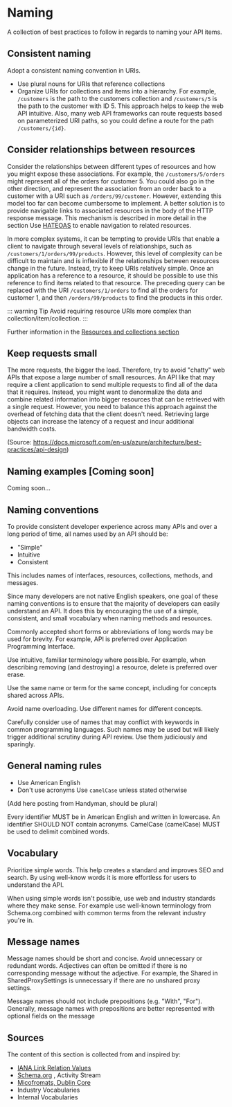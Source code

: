 # Naming

A collection of best practices to follow in regards to naming your API items.

## Consistent naming

Adopt a consistent naming convention in URIs.

- Use plural nouns for URIs that reference collections
- Organize URIs for collections and items into a hierarchy.
For example, `/customers` is the path to the customers collection and `/customers/5` is the path to the customer with ID 5.
This approach helps to keep the web API intuitive.
Also, many web API frameworks can route requests based on parameterized URI paths, so you could define a route for the path `/customers/{id}`.

## Consider relationships between resources

Consider the relationships between different types of resources and how you might expose these associations.
For example, the `/customers/5/orders` might represent all of the orders for customer 5.
You could also go in the other direction,
and represent the association from an order back to a customer with a URI such as `/orders/99/customer`.
However, extending this model too far can become cumbersome to implement.
A better solution is to provide navigable links to associated resources in the body of the HTTP response message.
This mechanism is described in more detail in the section Use [HATEOAS](https://docs.microsoft.com/en-us/azure/architecture/best-practices/api-design#use-hateoas-to-enable-navigation-to-related-resources) to enable navigation to related resources.

In more complex systems, it can be tempting to provide URIs that enable a client to navigate through several levels of relationships, such as `/customers/1/orders/99/products`.
However, this level of complexity can be difficult to maintain and is inflexible if the relationships between resources change in the future.
Instead, try to keep URIs relatively simple.
Once an application has a reference to a resource, it should be possible to use this reference to find items related to that resource.
The preceding query can be replaced with the URI `/customers/1/orders` to find all the orders for customer 1,
and then `/orders/99/products` to find the products in this order.

::: warning Tip
Avoid requiring resource URIs more complex than collection/item/collection.
:::

Further information in the [Resources and collections section](resources-and-collections.md "Resources and collections section")

## Keep requests small

The more requests, the bigger the load.
Therefore, try to avoid "chatty" web APIs that expose a large number of small resources.
An API like that may require a client application to send multiple requests to find all of the data that it requires.
Instead, you might want to denormalize the data and combine related information into bigger resources
that can be retrieved with a single request.
However, you need to balance this approach against the overhead of fetching data that the client doesn't need.
Retrieving large objects can increase the latency of a request and incur additional bandwidth costs.

(Source: https://docs.microsoft.com/en-us/azure/architecture/best-practices/api-design)

## Naming examples [Coming soon]

Coming soon...

## Naming conventions

To provide consistent developer experience across many APIs and over a long period of time, all names used by an API should be:

- "Simple"
- Intuitive
- Consistent

This includes names of interfaces, resources, collections, methods, and messages.

Since many developers are not native English speakers, one goal of these naming conventions is to ensure that the majority of developers can easily understand an API.
It does this by encouraging the use of a simple, consistent, and small vocabulary when naming methods and resources.

Commonly accepted short forms or abbreviations of long words may be used for brevity.
For example, API is preferred over Application Programming Interface.

Use intuitive, familiar terminology where possible.
For example, when describing removing (and destroying) a resource, delete is preferred over erase.

Use the same name or term for the same concept, including for concepts shared across APIs.

Avoid name overloading. Use different names for different concepts.

Carefully consider use of names that may conflict with keywords in common programming languages. Such names may be used but will likely trigger additional scrutiny during API review. Use them judiciously and sparingly.

## General naming rules

- Use American English
- Don't use acronyms
Use `camelCase` unless stated otherwise

(Add here posting from Handyman, should be plural)

Every identifier MUST be in American English and written in lowercase. An identifier SHOULD NOT contain acronyms. CamelCase (camelCase) MUST be used to delimit combined words.

## Vocabulary

Prioritize simple words. This help creates a standard and improves SEO and search.
By using well-know words it is more effortless for users to understand the API.

When using simple words isn't possible, use web and industry standards where they make sense.
For example use well-known terminology from Schema.org combined with common terms from the relevant industry you're in.

## Message names

Message names should be short and concise. Avoid unnecessary or redundant words. Adjectives can often be omitted if there is no corresponding message without the adjective. For example, the Shared in SharedProxySettings is unnecessary if there are no unshared proxy settings.

Message names should not include prepositions (e.g. "With", "For"). Generally, message names with prepositions are better represented with optional fields on the message

## Sources

The content of this section is collected from and inspired by:

- [IANA Link Relation Values](https://www.iana.org/assignments/link-relations/link-relations.xhtml)
- [Schema.org](http://schema.org/) ​, Activity Stream
- [Micofromats, Dublin Core](https://dublincore.org/)
- Industry Vocabularies
- Internal Vocabularies

